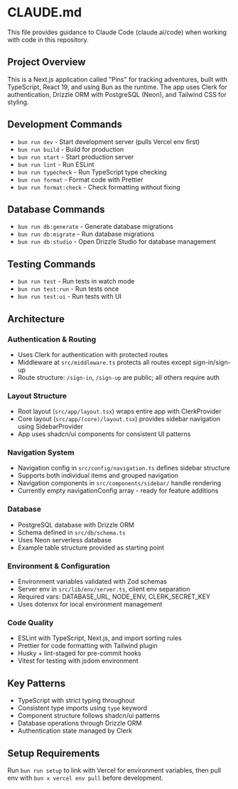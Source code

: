 # CLAUDE.md

This file provides guidance to Claude Code (claude.ai/code) when working with code in this repository.

## Project Overview

This is a Next.js application called "Pins" for tracking adventures, built with TypeScript, React 19, and using Bun as the runtime. The app uses Clerk for authentication, Drizzle ORM with PostgreSQL (Neon), and Tailwind CSS for styling.

## Development Commands

- `bun run dev` - Start development server (pulls Vercel env first)
- `bun run build` - Build for production
- `bun run start` - Start production server
- `bun run lint` - Run ESLint
- `bun run typecheck` - Run TypeScript type checking
- `bun run format` - Format code with Prettier
- `bun run format:check` - Check formatting without fixing

## Database Commands

- `bun run db:generate` - Generate database migrations
- `bun run db:migrate` - Run database migrations
- `bun run db:studio` - Open Drizzle Studio for database management

## Testing Commands

- `bun run test` - Run tests in watch mode
- `bun run test:run` - Run tests once
- `bun run test:ui` - Run tests with UI

## Architecture

### Authentication & Routing

- Uses Clerk for authentication with protected routes
- Middleware at `src/middleware.ts` protects all routes except sign-in/sign-up
- Route structure: `/sign-in`, `/sign-up` are public; all others require auth

### Layout Structure

- Root layout (`src/app/layout.tsx`) wraps entire app with ClerkProvider
- Core layout (`src/app/(core)/layout.tsx`) provides sidebar navigation using SidebarProvider
- App uses shadcn/ui components for consistent UI patterns

### Navigation System

- Navigation config in `src/config/navigation.ts` defines sidebar structure
- Supports both individual items and grouped navigation
- Navigation components in `src/components/sidebar/` handle rendering
- Currently empty navigationConfig array - ready for feature additions

### Database

- PostgreSQL database with Drizzle ORM
- Schema defined in `src/db/schema.ts`
- Uses Neon serverless database
- Example table structure provided as starting point

### Environment & Configuration

- Environment variables validated with Zod schemas
- Server env in `src/lib/env/server.ts`, client env separation
- Required vars: DATABASE_URL, NODE_ENV, CLERK_SECRET_KEY
- Uses dotenvx for local environment management

### Code Quality

- ESLint with TypeScript, Next.js, and import sorting rules
- Prettier for code formatting with Tailwind plugin
- Husky + lint-staged for pre-commit hooks
- Vitest for testing with jsdom environment

## Key Patterns

- TypeScript with strict typing throughout
- Consistent type imports using `type` keyword
- Component structure follows shadcn/ui patterns
- Database operations through Drizzle ORM
- Authentication state managed by Clerk

## Setup Requirements

Run `bun run setup` to link with Vercel for environment variables, then pull env with `bun x vercel env pull` before development.
